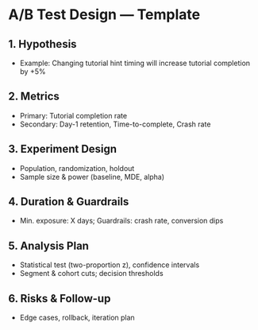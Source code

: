# A/B Test Design — Template

## 1. Hypothesis
- Example: Changing tutorial hint timing will increase tutorial completion by +5%

## 2. Metrics
- Primary: Tutorial completion rate
- Secondary: Day-1 retention, Time-to-complete, Crash rate

## 3. Experiment Design
- Population, randomization, holdout
- Sample size & power (baseline, MDE, alpha)

## 4. Duration & Guardrails
- Min. exposure: X days; Guardrails: crash rate, conversion dips

## 5. Analysis Plan
- Statistical test (two-proportion z), confidence intervals
- Segment & cohort cuts; decision thresholds

## 6. Risks & Follow-up
- Edge cases, rollback, iteration plan
